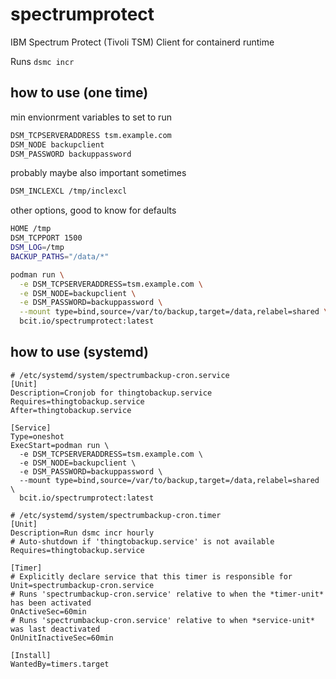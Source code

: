 # spectrumprotect

IBM Spectrum Protect (Tivoli TSM) Client for containerd runtime

Runs `dsmc incr`

## how to use (one time)

min envionrment variables to set to run

``` bash
DSM_TCPSERVERADDRESS tsm.example.com
DSM_NODE backupclient
DSM_PASSWORD backuppassword
```

probably maybe also important sometimes

``` bash
DSM_INCLEXCL /tmp/inclexcl
```

other options, good to know for defaults

``` bash
HOME /tmp
DSM_TCPPORT 1500
DSM_LOG=/tmp
BACKUP_PATHS="/data/*"
```

```bash
podman run \
  -e DSM_TCPSERVERADDRESS=tsm.example.com \
  -e DSM_NODE=backupclient \
  -e DSM_PASSWORD=backuppassword \
  --mount type=bind,source=/var/to/backup,target=/data,relabel=shared \
  bcit.io/spectrumprotect:latest
```

## how to use (systemd)

```service
# /etc/systemd/system/spectrumbackup-cron.service
[Unit]
Description=Cronjob for thingtobackup.service
Requires=thingtobackup.service
After=thingtobackup.service

[Service]
Type=oneshot
ExecStart=podman run \
  -e DSM_TCPSERVERADDRESS=tsm.example.com \
  -e DSM_NODE=backupclient \
  -e DSM_PASSWORD=backuppassword \
  --mount type=bind,source=/var/to/backup,target=/data,relabel=shared \
  bcit.io/spectrumprotect:latest
```

```service
# /etc/systemd/system/spectrumbackup-cron.timer
[Unit]
Description=Run dsmc incr hourly
# Auto-shutdown if 'thingtobackup.service' is not available
Requires=thingtobackup.service

[Timer]
# Explicitly declare service that this timer is responsible for
Unit=spectrumbackup-cron.service
# Runs 'spectrumbackup-cron.service' relative to when the *timer-unit* has been activated
OnActiveSec=60min
# Runs 'spectrumbackup-cron.service' relative to when *service-unit* was last deactivated
OnUnitInactiveSec=60min

[Install]
WantedBy=timers.target
```
